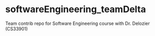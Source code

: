 # softwareEngineering_teamDelta
Team contrib repo for Software Engineering course with Dr. Delozier (CS33901)

